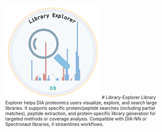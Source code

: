 <img src="Library_Explorer_Icon.png" alt="Library Explorer Logo" width="300" height="300">
# Library-Explorer
Library Explorer helps DIA proteomics users visualize, explore, and search large libraries. It supports specific protein/peptide searches (including partial matches), peptide extraction, and protein-specific library generation for targeted methods or coverage analysis. Compatible with DIA-NN or Spectronaut libraries, it streamlines workflows.

